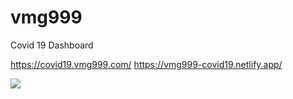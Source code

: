 # vmg999
Covid 19 Dashboard

https://covid19.vmg999.com/
https://vmg999-covid19.netlify.app/

![](https://i.imgur.com/sL8hDse.png)
